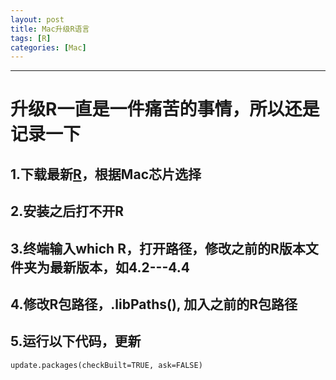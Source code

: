 ```yaml
---
layout: post
title: Mac升级R语言
tags: [R]
categories: [Mac]
---
```

------------------------------------------------------------------------

# 升级R一直是一件痛苦的事情，所以还是记录一下
## 1.下载最新[R](https://mirrors.tuna.tsinghua.edu.cn/CRAN/)，根据Mac芯片选择
## 2.安装之后打不开R
## 3.终端输入which R，打开路径，修改之前的R版本文件夹为最新版本，如4.2---4.4
## 4.修改R包路径，.libPaths(),  加入之前的R包路径
## 5.运行以下代码，更新
```
update.packages(checkBuilt=TRUE, ask=FALSE)
```
